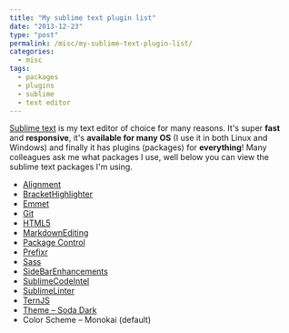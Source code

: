 ```yaml
---
title: "My sublime text plugin list"
date: "2013-12-23"
type: "post"
permalink: /misc/my-sublime-text-plugin-list/
categories:
  - misc
tags:
  - packages
  - plugins
  - sublime
  - text editor
---
```


[Sublime text](http://www.sublimetext.com/ "Sublime text") is my text editor of choice for many reasons. It's super **fast** and **responsive**, it's **available for many OS** (I use it in both Linux and Windows) and finally it has plugins (packages) for **everything**! Many colleagues ask me what packages I use, well below you can view the sublime text packages I'm using.

- [Alignment](https://sublime.wbond.net/packages/Alignment "Alignment")
- [BracketHighlighter](https://sublime.wbond.net/packages/BracketHighlighter "BracketHighlighter")
- [Emmet](https://sublime.wbond.net/packages/Emmet "Emmet")
- [Git](https://sublime.wbond.net/packages/Git "Git")
- [HTML5](https://sublime.wbond.net/packages/HTML5 "HTML5")
- [MarkdownEditing](https://sublime.wbond.net/packages/MarkdownEditing "MarkdownEditing")
- [Package Control](https://sublime.wbond.net/packages/Package%20Control "Package Control")
- [Prefixr](https://sublime.wbond.net/packages/Prefixr "Prefixr")
- [Sass](https://sublime.wbond.net/packages/Sass "Sass")
- [SideBarEnhancements](https://sublime.wbond.net/packages/SideBarEnhancements "SideBarEnhancements")
- [SublimeCodeIntel](https://sublime.wbond.net/packages/SublimeCodeIntel "SublimeCodeIntel")
- [SublimeLinter](https://sublime.wbond.net/packages/SublimeLinter "SublimeLinter")
- [TernJS](https://sublime.wbond.net/packages/TernJS "TernJS")
- [Theme &#8211; Soda Dark](https://sublime.wbond.net/packages/Theme%20-%20Soda "Soda")
- Color Scheme &#8211; Monokai (default)
